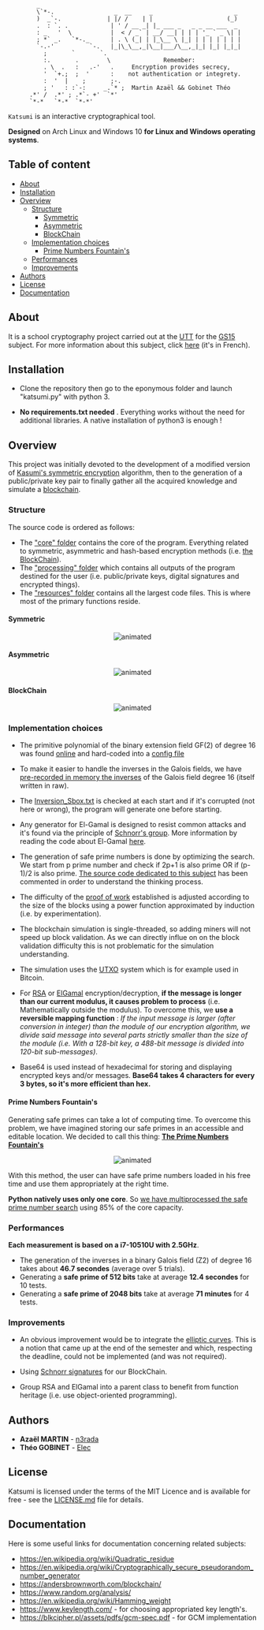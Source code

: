             _                        
            \`*-.                 _  __     _                       _    
            )  _`-.             | |/ /    | |                     (_)    
            .  : `. .            | ' / __ _| |_ ___ _   _ _ __ ___  _     
            : _   '  \           |  < / _` | __/ __| | | | '_ ` _ \| |    
            ; *` _.   `*-._      | . \ (_| | |_\__ \ |_| | | | | | | |    
            `-.-'          `-.   |_|\_\__,_|\__|___/\__,_|_| |_| |_|_|    
              ;       `       `.     
              :.       .        \               Remember: 
              . \  .   :   .-'   .     Encryption provides secrecy,
              '  `+.;  ;  '      :    not authentication or integrety.
              :  '  |    ;       ;-. 
              ; '   : :`-:     _.`* ;  Martin Azaël && Gobinet Théo 
          .*' /  .*' ; .*`- +'  `*' 
          `*-*   `*-*  `*-*'           

`Katsumi` is an interactive cryptographical tool.

**Designed** on Arch Linux and Windows 10 **for Linux and Windows operating systems**.

## Table of content

- [About](#About)
- [Installation](#Installation)
- [Overview](#Performance)
    - [Structure](#Structure)
        - [Symmetric](#Symmetric)
        - [Asymmetric](#Asymmetric)
        - [BlockChain](#BlockChain)
    - [Implementation choices](#Implementation_choices)
        - [Prime Numbers Fountain's](#Prime_Numbers_Fountain's)
    - [Performances](#Performances)
    - [Improvements](#Improvements)
- [Authors](#Authors)
- [License](#License)
- [Documentation](#Documentation)
## About
It is a school cryptography project carried out at the [UTT](https://www.utt.fr/) for the [GS15](images/GS15.png) subject.
For more information about this subject, click [here](pdfs/Projet.pdf) (it's in French).

## Installation
* Clone the repository then go to the eponymous folder and launch "katsumi.py" with python 3.

* **No requirements.txt needed** . Everything works without the need for additional libraries. A native installation of python3 is enough ! 

## Overview
This project was initially devoted to the development of a modified version of [Kasumi's symmetric encryption](https://en.wikipedia.org/wiki/KASUMI) algorithm, then to the generation of a public/private key pair to finally gather all the acquired knowledge and simulate a [blockchain](pdfs/blockChain_article.pdf).
### Structure
The source code is ordered as follows:
* The ["core" folder](core/) contains the core of the program. Everything related to symmetric, asymmetric and hash-based encryption methods (i.e. [the BlockChain](core/hashbased/blockchain.py)).
* The ["processing" folder](processing/) which contains all outputs of the program destined for the user (i.e. public/private keys, digital signatures and encrypted things).
* The ["resources" folder](ressources/) contains all the largest code files. This is where most of the primary functions reside.

#### Symmetric
<p align="center">
  <img src="images/sym.gif" alt="animated" />
</p>

#### Asymmetric

<p align="center">
  <img src="images/df.gif" alt="animated" />
</p>

#### BlockChain

<p align="center">
  <img src="images/bc.gif" alt="animated" />
</p>


### Implementation choices

* The primitive polynomial of the binary extension field GF(2) of degree 16 was found [online](https://www.partow.net/programming/polynomials/index.html) and hard-coded into a [config file](ressources/config.py)

* To make it easier to handle the inverses in the Galois fields, we have [pre-recorded in memory the inverses](ressources/generated/inversion_Sbox.txt) of the Galois field degree 16 (itself written in raw).

* The [Inversion_Sbox.txt](ressources/generated/inversion_Sbox.txt) is checked at each start and if it's corrupted (not here or wrong), the program will generate one before starting.

* Any generator for El-Gamal is designed to resist common attacks and it's found via the principle of [Schnorr's group](https://en.wikipedia.org/wiki/Schnorr_group). More information by reading the code about El-Gamal [here](core/asymmetric/elGamal.py).

* The generation of safe prime numbers is done by optimizing the search. We start from p prime number and check if 2p+1 is also prime OR if (p-1)/2 is also prime. [The source code dedicated to this subject](ressources/prng.py) has been commented in order to understand the thinking process.

* The difficulty of the [proof of work](https://en.wikipedia.org/wiki/Proof_of_work) established is adjusted according to the size of the blocks using a power function approximated by induction (i.e. by experimentation).

* The blockchain simulation is single-threaded, so adding miners will not speed up block validation. As we can directly influe on on the block validation difficulty this is not problematic for the simulation understanding.

* The simulation uses the [UTXO](https://medium.com/bitbees/what-the-heck-is-utxo-ca68f2651819) system which is for example used in Bitcoin.

* For [RSA](core/asymmetric/RSA.py) or [ElGamal](core/asymmetric/elGamal.py) encryption/decryption, **if the message is longer than our current modulus, it causes problem to process** (i.e. Mathematically outside the modulus). To overcome this, we **use a reversible mapping function** : *If the input message is larger (after conversion in integer) than the module of our encryption algorithm, we divide said message into several parts strictly smaller than the size of the module (i.e. With a 128-bit key, a 488-bit message is divided into 120-bit sub-messages)*.

* Base64 is used instead of hexadecimal for storing and displaying encrypted keys and/or messages. **Base64 takes 4 characters for every 3 bytes, so it's more efficient than hex.**

#### Prime Numbers Fountain's

Generating safe primes can take a lot of computing time. 
To overcome this problem, we have imagined storing our safe primes in an accessible and editable location.
We decided to call this thing: [**The Prime Numbers Fountain's**](ressources/generated/PrimeNumber's_Fount)

<p align="center">
  <img src="images/primeF.gif" alt="animated" />
</p>

With this method, the user can have safe prime numbers loaded in his free time and use them appropriately at the right time.

**Python natively uses only one core**. So [we have multiprocessed the safe prime number search](ressources/prng.py) using 85% of the core capacity.

### Performances
**Each measurement is based on a i7-10510U with 2.5GHz**.

* The generation of the inverses in a binary Galois field (Z2) of degree 16 takes about **46.7 secondes** (average over 5 trials).
* Generating a **safe prime of 512 bits** take at average **12.4 secondes** for 10 tests.
* Generating a **safe prime of 2048 bits** take at average **71 minutes** for 4 tests.

### Improvements
* An obvious improvement would be to integrate the [elliptic curves](https://en.wikipedia.org/wiki/Elliptic-curve_cryptography). This is a notion that came up at the end of the semester and which, respecting the deadline, could not be implemented (and was not required).

* Using [Schnorr signatures](https://medium.com/digitalassetresearch/schnorr-signatures-the-inevitability-of-privacy-in-bitcoin-b2f45a1f7287) for our BlockChain.

* Group RSA and ElGamal into a parent class to benefit from function heritage (i.e. use object-oriented programming).
## Authors
* **Azaël MARTIN** - [n3rada](https://github.com/n3rada)
* **Théo GOBINET** - [Elec](https://github.com/theogobinet)
## License
Katsumi is licensed under the terms of the MIT Licence 
and is available for free - see the [LICENSE.md](LICENSE.md) file for details.

## Documentation
Here is some useful links for documentation concerning related subjects:

* https://en.wikipedia.org/wiki/Quadratic_residue
* https://en.wikipedia.org/wiki/Cryptographically_secure_pseudorandom_number_generator
* https://andersbrownworth.com/blockchain/
* https://www.random.org/analysis/
* https://en.wikipedia.org/wiki/Hamming_weight
* https://www.keylength.com/  - for choosing appropriated key length's.
* https://blkcipher.pl/assets/pdfs/gcm-spec.pdf - for GCM implementation
